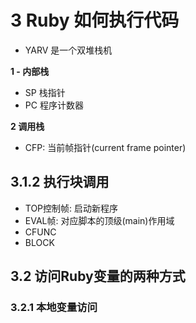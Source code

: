#  3 Ruby 如何执行代码

* YARV 是一个双堆栈机

**1 - 内部栈**

* SP 栈指针
* PC 程序计数器

**2  调用栈**

* CFP: 当前帧指针(current frame pointer)


## 3.1.2 执行块调用

* TOP控制帧: 启动新程序
* EVAL帧: 对应脚本的顶级(main)作用域
* CFUNC
* BLOCK

## 3.2 访问Ruby变量的两种方式

### 3.2.1 本地变量访问

